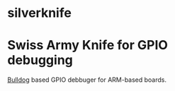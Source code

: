 # silverknife
Swiss Army Knife for GPIO debugging
===================================

[Bulldog](https://github.com/px3/bulldog) based GPIO debbuger for ARM-based boards.

